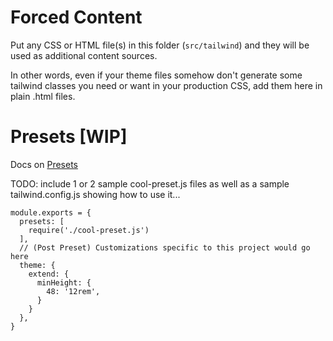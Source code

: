 # Forced Content

Put any CSS or HTML file(s) in this folder (`src/tailwind`) and they will be used
as additional content sources.

In other words, even if your theme files somehow don't generate some tailwind
classes you need or want in your production CSS, add them here in plain .html
files.

# Presets [WIP]

Docs on [Presets](https://tailwindcss.com/docs/presets)

TODO: include 1 or 2 sample cool-preset.js files as well as a sample
tailwind.config.js showing how to use it...

```
module.exports = {
  presets: [
    require('./cool-preset.js')
  ],
  // (Post Preset) Customizations specific to this project would go here
  theme: {
    extend: {
      minHeight: {
        48: '12rem',
      }
    }
  },
}
```
